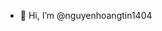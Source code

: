 - 👋 Hi, I’m @nguyenhoangtin1404

<!---
nguyenhoangtin1404/nguyenhoangtin1404 is a ✨ special ✨ repository because its `README.md` (this file) appears on your GitHub profile.
You can click the Preview link to take a look at your changes.
--->
